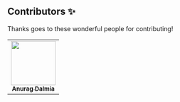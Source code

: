 ## Contributors ✨

Thanks goes to these wonderful people for contributing!

<!-- ALL-CONTRIBUTORS-LIST:START - Do not remove or modify this section -->
<!-- prettier-ignore-start -->
<!-- markdownlint-disable -->
<table>
  <tr>
    <td align="center"><a href="https://github.com/dalmia007"><img src="https://avatars2.githubusercontent.com/u/52538845?s=460&u=65ebcf43302a0b136867de75a1320119850b29d8&v=4" width="100px;" alt=""/><br /><sub><b>Anurag Dalmia</b></sub></a>
  </tr>
</table>

<!-- markdownlint-enable -->
<!-- prettier-ignore-end -->

<!-- ALL-CONTRIBUTORS-LIST:END -->
